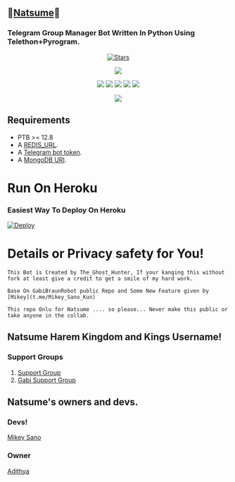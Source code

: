 ## 🌟[Natsume](https://telegram.dog/Natsume)🌟
### Telegram Group Manager Bot Written In Python Using Telethon+Pyrogram.

<p align="center">
    <a href="https://github.com/Falco-Grice/GabiBraunRobot/stargazers"><img src="https://img.shields.io/github/stars/Falco-Grice/GabiBraunRobot?label=Stars&style=flat-square&logo=github&color=teal" alt="Stars" /></a>

<p align="center">
    <a href="http://t.me/Natsume_Xbot" alt="Natsume"> <img src="https://img.shields.io/badge/%F0%9F%A4%96%20-Natsume On Telegram!-blue" /> </a>


<p align="center">
    <a href="https://github.com/Falco-Grice/GabiBraunRobot"> <img src="https://img.shields.io/github/repo-size/Falco-Grice/GabiBraunRobot?color=fuchsia&logo=github&logoColor=red&style=for-the-badge" /></a>
    <a href="https://github.com/Falco-Grice/GabiBraunRobot/commits/prince"> <img src="https://img.shields.io/github/last-commit/Falco-Grice/GabiBraunRobot?color=indigo&logo=github&logoColor=green&style=for-the-badge" /></a>
    <a href="https://github.com//Falco-Grice/GabiBraunRobot/issues"> <img src="https://img.shields.io/github/issues/Falco-Grice/GabiBraunRobot?color=green&logo=github&logoColor=yellow&style=for-the-badge" /></a>
    <a href="https://github.com/Falco-Grice/GabiBraunRobot/network/members"> <img src="https://img.shields.io/github/forks/Falco-Grice/GabiBraunRobot?color=olive&logo=github&logoColor=maroon&style=for-the-badge" /></a>  
    <a href="https://pypi.org/project/telethon/"> <img src="https://img.shields.io/pypi/v/telethon?color=aqua&label=telethon&logo=python&logoColor=blue&style=for-the-badge" /></a>
</p>

<p align="center">
  <img src="https://telegra.ph/file/90c9829fff79fcb699c6b.jpg">
</p>

## Requirements

- PTB >= 12.8
- A [REDIS_URL](https://redis.com).
- A [Telegram bot token](https://t.me/botfather).
- A [MongoDB URI](https://telegra.ph/How-To-get-Mongodb-URI-04-06).


# Run On Heroku

### Easiest Way To Deploy On Heroku 


[![Deploy](https://www.herokucdn.com/deploy/button.svg)](https://heroku.com/deploy?template=https://github.com/Subhradeep00/Akeno00bot)

# Details or Privacy safety for You!

```
This Bot is Created by The_Ghost_Hunter, If your kanging this without fork at least give a credit to get a smile of my hard work.
 
Base On GabiBraunRobot public Repo and Some New Feature given by [Mikey](t.me/Mikey_Sano_Kun)

This repo Onlu for Natsume .... so please... Never make this public or take anyone in the collab.

```

## Natsume Harem Kingdom and Kings Username!

### Support Groups
1. [Support Group](t.me/NatsumeSupport)
2. [Gabi Support Group](t.me/GabiHelpSupport)

## Natsume's owners and devs.

### Devs!
[Mikey Sano](t.me/Mikey_Sano_Kun)

### Owner
[Adithya](t.me/adimanus)
